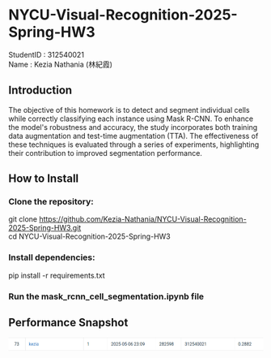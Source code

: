 # NYCU-Visual-Recognition-2025-Spring-HW3
StudentID  : 312540021  
Name       : Kezia Nathania (林紀霞)  

## Introduction 
The objective of this homework is to detect and segment individual cells while correctly classifying each instance using Mask R-CNN. To enhance the model's robustness and accuracy, the study incorporates both training data augmentation and test-time augmentation (TTA). The effectiveness of these techniques is evaluated through a series of experiments, highlighting their contribution to improved segmentation performance.

## How to Install
### Clone the repository:  
  git clone https://github.com/Kezia-Nathania/NYCU-Visual-Recognition-2025-Spring-HW3.git  
  cd NYCU-Visual-Recognition-2025-Spring-HW3  
### Install dependencies:  
  pip install -r requirements.txt  
### Run the mask_rcnn_cell_segmentation.ipynb file

## Performance Snapshot
![Alt text](PerformanceSnapshot.png)
